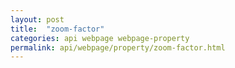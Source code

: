 ```yaml
---
layout: post
title:  "zoom-factor"
categories: api webpage webpage-property
permalink: api/webpage/property/zoom-factor.html
---
```


